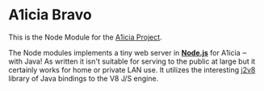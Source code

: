 # A1icia Bravo

This is the Node Module for the [A1icia Project](https://github.com/markhull/A1icia).

The Node modules implements a tiny web server in **[Node.js](https://nodejs.org)** for A1icia ‒ with Java! As written it isn't suitable for serving to the public at large but it certainly works for home or private LAN use. It utilizes the interesting [j2v8](https://github.com/eclipsesource/J2V8) library of Java bindings to the V8 J/S engine.
